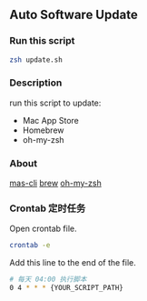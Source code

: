 ## Auto Software Update

### Run this script

```bash
zsh update.sh
```

### Description

run this script to update:

- Mac App Store
- Homebrew
- oh-my-zsh

### About

[mas-cli](https://github.com/mas-cli/mas)
[brew](https://brew.sh/)
[oh-my-zsh](https://ohmyz.sh/)

### Crontab 定时任务

Open crontab file.

```bash
crontab -e
```

Add this line to the end of the file.

```bash
# 每天 04:00 执行脚本
0 4 * * * {YOUR_SCRIPT_PATH}
```
